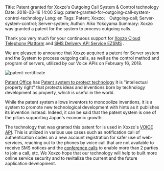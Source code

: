 Title: Patent granted for Xoxzo's Outgoing Call System & Control technology
Date: 2018-03-16 14:00
Slug: patent-granted-for-outgoing-call-system-control-technology
Lang: en
Tags: Patent; Xoxzo;　Outgoing-call; Server-system-control; Server-system;
Author: Aiko Yokoyama
Summary: Xoxzo was granted a patent for the system to process outgoing calls.

Thank you very much for your continuous support for [Xoxzo Cloud Telephony Platform](https://www.xoxzo.com/en/) and 
[SMS Delivery API Service EZSMS](https://www.ezsms.biz/ja/) .

We are pleased to announce that Xoxzo acquired a patent for Server system and the System to process outgoing calls,
as well as the control method and program of servers, utilized by our Voice APIs on February 16, 2018.

![patent-certificate](/images/patent201802.jpg)

[Patent Office](https://www.jpo.go.jp/index.htm) has 
[Patent system to protect technology](https://www.jpo.go.jp/beginner/beginner_03.html)
It is "intellectual property right" that protects ideas and inventions born by technology development as property, 
which is useful in the world.

While the patent system allows inventors to monopolize inventions, 
it is a system to promote new technological development with hints as it publishes its invention instead.
Indeed, it can be said that the patent system is one of the pillars supporting Japan's economic growth.

The technology that was granted this patent for is used in Xoxzo's [VOICE API](https://www.xoxzo.com/en/about/voice-api/).
This is utilized in various use cases such as notification call of authentication codes on a new account registration for 
safer use of web-services, reaching out to the phones by voice call that are not available to receive SMS notices 
and the [conference calls](https://www.xoxzo.com/en/about/privacy-call/) to enable more than 2 parties to join a call, etc.
We Xoxzo hope that our technology will help to built more online service security and to revitalize 
the current and the future application development.
